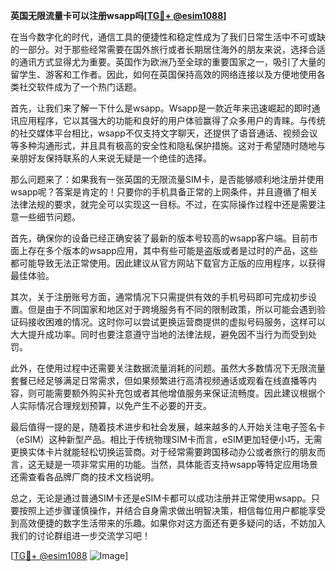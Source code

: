 **英国无限流量卡可以注册wsapp吗[[TG💪+ @esim1088](https://t.me/s/esim1088)]**

在当今数字化的时代，通信工具的便捷性和稳定性成为了我们日常生活中不可或缺的一部分。对于那些经常需要在国外旅行或者长期居住海外的朋友来说，选择合适的通讯方式显得尤为重要。英国作为欧洲乃至全球的重要国家之一，吸引了大量的留学生、游客和工作者。因此，如何在英国保持高效的网络连接以及方便地使用各类社交软件成为了一个热门话题。

首先，让我们来了解一下什么是wsapp。Wsapp是一款近年来迅速崛起的即时通讯应用程序，它以其强大的功能和良好的用户体验赢得了众多用户的青睐。与传统的社交媒体平台相比，wsapp不仅支持文字聊天，还提供了语音通话、视频会议等多种沟通形式，并且具有极高的安全性和隐私保护措施。这对于希望随时随地与亲朋好友保持联系的人来说无疑是一个绝佳的选择。

那么问题来了：如果我有一张英国的无限流量SIM卡，是否能够顺利地注册并使用wsapp呢？答案是肯定的！只要你的手机具备正常的上网条件，并且遵循了相关法律法规的要求，就完全可以实现这一目标。不过，在实际操作过程中还是需要注意一些细节问题。

首先，确保你的设备已经正确安装了最新的版本号较高的wsapp客户端。目前市面上存在多个版本的wsapp应用，其中有些可能是盗版或者是过时的产品，这些都可能导致无法正常使用。因此建议从官方网站下载官方正版的应用程序，以获得最佳体验。

其次，关于注册账号方面，通常情况下只需提供有效的手机号码即可完成初步设置。但是由于不同国家和地区对于跨境服务有不同的限制政策，所以可能会遇到验证码接收困难的情况。这时你可以尝试更换运营商提供的虚拟号码服务，这样可以大大提升成功率。同时也要注意遵守当地的法律法规，避免因不当行为而受到处罚。

此外，在使用过程中还需要关注数据流量消耗的问题。虽然大多数情况下无限流量套餐已经足够满足日常需求，但如果频繁进行高清视频通话或观看在线直播等内容，则可能需要额外购买补充包或者其他增值服务来保证流畅度。因此建议根据个人实际情况合理规划预算，以免产生不必要的开支。

最后值得一提的是，随着技术进步和社会发展，越来越多的人开始关注电子签名卡（eSIM）这种新型产品。相比于传统物理SIM卡而言，eSIM更加轻便小巧，无需更换实体卡片就能轻松切换运营商。对于经常需要跨国移动办公或者旅行的朋友而言，这无疑是一项非常实用的功能。当然，具体能否支持wsapp等特定应用场景还需查看各品牌厂商的技术文档说明。

总之，无论是通过普通SIM卡还是eSIM卡都可以成功注册并正常使用wsapp。只要按照上述步骤谨慎操作，并结合自身需求做出明智决策，相信每位用户都能享受到高效便捷的数字生活带来的乐趣。如果你对这方面还有更多疑问的话，不妨加入我们的讨论群组进一步交流学习吧！

[[TG💪+ @esim1088](https://t.me/s/esim1088) ![Image](https://i.postimg.cc/4NQfJmqS/Snipaste-2025-05-13-00-14-12.png)]